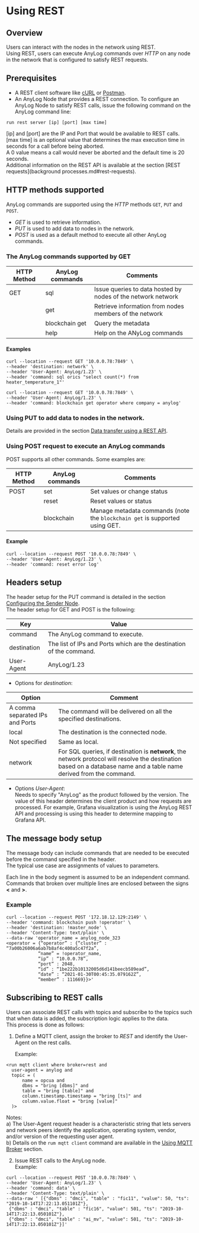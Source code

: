 # Using REST

## Overview

Users can interact with the nodes in the network using REST.  
Using REST, users can execute AnyLog commands over _HTTP_ on any node in the network that is configured to satisfy REST requests.

## Prerequisites

* A REST client software like [cURL](https://man7.org/linux/man-pages/man1/curl.1.html) or [Postman](https://www.postman.com/).
* An AnyLog Node that provides a REST connection.
To configure an AnyLog Node to satisfy REST calls, issue the following command on the AnyLog command line:  
```anylog
run rest server [ip] [port] [max time]
```

[ip] and [port] are the IP and Port that would be available to REST calls.  
[max time] is an optional value that determines the max execution time in seconds for a call before being aborted.  
A 0 value means a call would never be aborted and the default time is 20 seconds.    
Additional information on the REST API is available at the section [REST requests](background processes.md#rest-requests).
  
## HTTP methods supported

AnyLog commands are supported using the _HTTP_ methods `GET`, `PUT` and `POST`.  
* _GET_ is used to retrieve information.  
* _PUT_ is used to add data to nodes in the network.  
* _POST_ is used as a default method to execute all other AnyLog commands.  

### The AnyLog commands supported by GET

| HTTP Method   | AnyLog commands  | Comments | 
| ------------- | -----------------|  ------|
| GET           | sql              | Issue queries to data hosted by nodes of the network network |
|               | get              | Retrieve information from nodes members of the network |
|               | blockchain get   | Query the metadata |
|               | help             | Help on the ANyLog commands |

#### Examples

```anylog
curl --location --request GET '10.0.0.78:7849' \
--header 'destination: network' \
--header 'User-Agent: AnyLog/1.23' \
--header 'command: sql orics "select count(*) from heater_temperature_1"'
```

```anylog
curl --location --request GET '10.0.0.78:7849' \
--header 'User-Agent: AnyLog/1.23' \
--header 'command: blockchain get operator where company = anylog'
```


### Using PUT to add data to nodes in the network.

Details are provided in  the section [Data transfer using a REST API](../data%20management/adding%20data.md#data-transfer-using-a-rest-api).


### Using POST request to execute an AnyLog commands

POST supports all other commands. Some examples are:

| HTTP Method   | AnyLog commands  | Comments | 
| ------------- | -----------------|  ------|
| POST          | set              | Set values or change status |
|               | reset            | Reset values or status |
|               | blockchain       | Manage metadata commands (note the `blockchain get` is supported using GET.  |

#### Example
```anylog
curl --location --request POST '10.0.0.78:7849' \
--header 'User-Agent: AnyLog/1.23' \
--header 'command: reset error log'
```

## Headers setup

The header setup for the PUT command is detailed in the section [Configuring the Sender Node](../data%20management/adding%20data.md#configuring-the-sender-node--a-client-node-which-is-not-necessarily-a-member-of-the-anylog-network--).  
The header setup for GET and POST is the following:

| Key        | Value  |
| ---------- | -------| 
| command    | The AnyLog command to execute. |
| destination | The list of IPs and Ports which are the destination of the command. |
| User-Agent | AnyLog/1.23 |


* Options for _destination_:

| Option     | Comment                                                                                                                                                                | 
| ---------- |------------------------------------------------------------------------------------------------------------------------------------------------------------------------| 
| A comma separated IPs and Ports | The command will be delivered on all the specified destinations.                                                                                                       
| local | The destination is the connected node.                                                                                                                                 |
| Not specified | Same as local.                                                                                                                                                         |
| network | For SQL queries, if destination is **network**, the network protocol will resolve the destination based on a database name and a table name derived from the command. |

* Options _User-Agent_:  
Needs to specify "AnyLog" as the product followed by the version. 
  The value of this header determines the client product and how requests are processed. 
  For example, Grafana visualization is using the AnyLog REST API and processing is using this header to determine mapping to Grafana API.

## The message body setup

The message body can include commands that are needed to be executed before the command specified in the header.  
The typical use case are assignments of values to parameters.

Each line in the body segment is assumed to be an independent command.
Commands that broken over multiple lines are enclosed between the signs **<** and **>**.

### Example

```shell
curl --location --request POST '172.18.12.129:2149' \
--header 'command: blockchain push !operator' \
--header 'destination: !master_node' \
--header 'Content-Type: text/plain' \
--data-raw 'operator_name = anylog_node_323
<operator = {“operator” : {“cluster” : “7a00b26006a6ab7b8af4c400a5c47f2a”,
            “name” = !operator_name,
            “ip” : “10.0.0.78”,
            “port” : 2048,
            “id” : “1be222b10132005d6d141beecb589ead”,
            “date” : “2021-01-30T00:45:35.079162Z”,
            “member” : 111669}}>'
``` 

## Subscribing to REST calls 

Users can associate REST calls with topics and subscribe to the topics such that when data is added, the subscription logic applies to the data.  
This process is done as follows:

1. Define a MQTT client, assign the broker to _REST_ and identify the User-Agent on the rest calls.     
   
   Example: 
  ```anylog
  <run mqtt client where broker=rest and 
    user-agent = anylog and 
    topic = (
        name = opcua and 
        dbms = "bring [dbms]" and 
        table = "bring [table]" and 
        column.timestamp.timestamp = "bring [ts]" and 
        column.value.float = "bring [value]"
    )> 
  ```
    
  Notes:  
  a) The User-Agent request header is a characteristic string that lets servers and network peers identify the application, operating system, vendor, and/or version of the requesting user agent.  
  b) Details on the `rum mqtt client` command are available in the [Using MQTT Broker](message%20broker.md) section.

2. Issue REST calls to the AnyLog node.  
   Example:  
```shell
curl --location --request POST '10.0.0.78:7849' \
--header 'User-Agent: AnyLog/1.23' \
--header 'command: data' \
--header 'Content-Type: text/plain' \
--data-raw ' [{"dbms" : "dmci", "table" : "fic11", "value": 50, "ts": "2019-10-14T17:22:13.051101Z"},
 {"dbms" : "dmci", "table" : "fic16", "value": 501, "ts": "2019-10-14T17:22:13.050101Z"},
 {"dbms" : "dmci", "table" : "ai_mv", "value": 501, "ts": "2019-10-14T17:22:13.050101Z"}]'
```